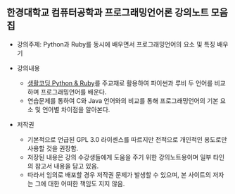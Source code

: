 ## 한경대학교 컴퓨터공학과 프로그래밍언어론 강의노트 모음집

* 강의주제: Python과 Ruby를 동시에 배우면서 프로그래밍언어의 요소 및 특징 배우기
* 강의내용
  * [생활코딩 Python & Ruby](https://opentutorials.org/course/1750)를
      주교재로 활용하여 파이썬과 루비 두 언어를 비교하며 프로그래밍언어를 배운다.
  * 연습문제를 통하여 C와 Java 언어와의 비교를 통해 프로그래밍언어의 기본 요소 및 언어별 차이점을 
      알아본다.

* 저작권
  * 기본적으로 언급된 GPL 3.0 라이센스를 따르지만 전적으로 개인적인 용도로만 사용할 것을 권장함.
  * 저장된 내용은 강의 수강생들에게 도움을 주기 위한 강의노트용이며 일부 타인의 참고서 내용을 담고 있음.
  * 따라서 임의로 배포할 경우 저작권 문제가 발생할 수 있으며, 본 사이트의 저자는 그에 대한 어떠한 책임도 지지 않음.

